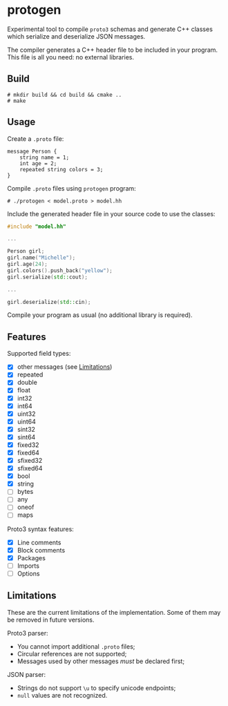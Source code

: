 # protogen

Experimental tool to compile ``proto3`` schemas and generate C++ classes which serialize and deserialize JSON messages.

The compiler generates a C++ header file to be included in your program. This file is all you need: no external libraries.

## Build

```
# mkdir build && cd build && cmake ..
# make
```

## Usage

Create a ``.proto`` file:

```
message Person {
    string name = 1;
    int age = 2;
    repeated string colors = 3;
}
```

Compile ``.proto`` files using ``protogen`` program:

```
# ./protogen < model.proto > model.hh
```

Include the generated header file in your source code to use the classes:

```c++
#include "model.hh"

...

Person girl;
girl.name("Michelle");
girl.age(24);
girl.colors().push_back("yellow");
girl.serialize(std::cout);

...

girl.deserialize(std::cin);
```

Compile your program as usual (no additional library is required).

## Features

Supported field types:
- [x] other messages (see [Limitations](#Limitations))
- [x] repeated
- [x] double
- [x] float
- [x] int32
- [x] int64
- [x] uint32
- [x] uint64
- [x] sint32
- [x] sint64
- [x] fixed32
- [x] fixed64
- [x] sfixed32
- [x] sfixed64
- [x] bool
- [x] string
- [ ] bytes
- [ ] any
- [ ] oneof
- [ ] maps

Proto3 syntax features:
- [x] Line comments
- [x] Block comments
- [x] Packages
- [ ] Imports
- [ ] Options

## Limitations

These are the current limitations of the implementation. Some of them may be removed in future versions.

Proto3 parser:
- You cannot import additional ``.proto`` files;
- Circular references are not supported;
- Messages used by other messages *must* be declared first;

JSON parser:
- Strings do not support ``\u`` to specify unicode endpoints;
- ``null`` values are not recognized.
